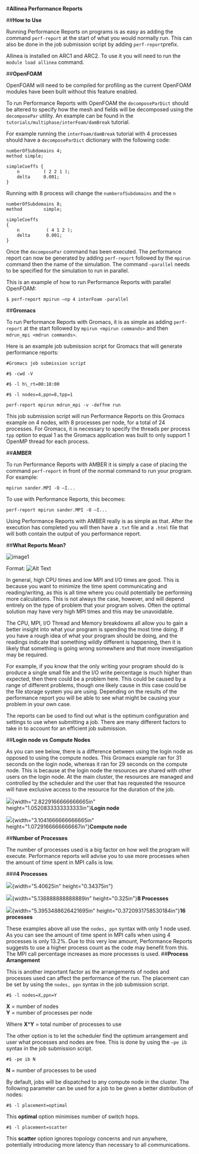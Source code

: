 #**Allinea Performance Reports**

##**How to Use**

Running Performance Reports on programs is as easy as adding the command
`perf-report` at the start of what you would normally run. This can
also be done in the job submission script by adding `perf-report`prefix.

Allinea is installed on ARC1 and ARC2. To use it you will need to run
the `module load allinea` command.

##**OpenFOAM**

OpenFOAM will need to be compiled for profiling as the current OpenFOAM
modules have been built without this feature enabled.

To run Performance Reports with OpenFOAM the `decomposeParDict` should be
altered to specify how the mesh and fields will be decomposed using the
`decomposePar` utility. An example can be found in the
`tutorials/multiphase/interFoam/damBreak` tutorial.

For example running the `interFoam/damBreak` tutorial with 4 processes
should have a `decomposeParDict` dictionary with the following code:
```
numberOfSubdomains 4;
method simple;

simpleCoeffs { 
    n         ( 2 2 1 ); 
    delta     0.001; 
} 
```
Running with 8 process will change the `numberofSubdomains` and the `n`
```
numberOfSubdomains 8; 
method        simple; 

simpleCoeffs 
{ 
    n          ( 4 1 2 ); 
    delta      0.001; 
} 
```
Once the `decomposePar` command has been executed. The performance report
can now be generated by adding `perf-report` followed by the
`mpirun` command then the name of the simulation. The command
`–parallel` needs to be specified for the simulation to run in
parallel.

This is an example of how to run Performance Reports with parallel OpenFOAM:
```
$ perf-report mpirun –np 4 interFoam -parallel
```
##**Gromacs**

To run Performance Reports with Gromacs, it is as simple as adding
`perf-report` at the start followed by `mpirun <mpirun commands>` and then `mdrun_mpi <mdrun commands>`.

Here is an example job submission script for Gromacs that will generate
performance reports:
```
#Gromacs job submission script

#$ -cwd -V

#$ -l h\_rt=00:10:00

#$ -l nodes=4,ppn=8,tpp=1

perf-report mpirun mdrun_mpi -v -deffnm run
```
This job submission script will run Performance Reports on this Gromacs
example on 4 nodes, with 8 processes per node, for a total of 24
processes. For Gromacs, it is necessary to specify the threads per
process `tpp` option to equal 1 as the Gromacs application was built
to only support 1 OpenMP thread for each process.

##**AMBER**

To run Performance Reports with AMBER it is simply a case of placing the
command `perf-report` in front of the normal command to run your
program. For example:
```
mpirun sander.MPI -O –I...
```
To use with Performance Reports, this becomes:
```
perf-report mpirun sander.MPI -O –I...
```
Using Performance Reports with AMBER really is as simple as that. After
the execution has completed you will then have a `.txt` file and a `.html`
file that will both contain the output of you performance report.

##**What Reports Mean?**

![image1](media/image1.jpeg)

Format: ![Alt Text](url)

In general, high CPU times and low MPI and I/O times are good. This is
because you want to minimize the time spent communicating and
reading/writing, as this is all time where you could potentially be
performing more calculations. This is not always the case, however, and
will depend entirely on the type of problem that your program solves.
Often the optimal solution may have very high MPI times and this may be
unavoidable.

The CPU, MPI, I/O Thread and Memory breakdowns all allow you to gain a
better insight into what your program is spending the most time doing.
If you have a rough idea of what your program should be doing, and the
readings indicate that something wildly different is happening, then it
is likely that something is going wrong somewhere and that more
investigation may be required.

For example, if you know that the only writing your program should do is
produce a single small file and the I/O write percentage is much higher
than expected, then there could be a problem here. This could be caused
by a range of different problems, though one likely cause in this case
could be the file storage system you are using. Depending on the results
of the performance report you will be able to see what might be causing
your problem in your own case.

The reports can be used to find out what is the optimum configuration
and settings to use when submitting a job. There are many different
factors to take in to account for an efficient job submission.

##**Login node vs Compute Nodes**

As you can see below, there is a difference between using the login node
as opposed to using the compute nodes. This Gromacs example ran for 31
seconds on the login node, whereas it ran for 29 seconds on the compute
node. This is because at the login node the resources are shared with
other users on the login node. At the main cluster, the resources are
managed and controlled by the scheduler and the user that has requested
the resource will have exclusive access to the resource for the duration
of the job.

![](media/image2.png){width="2.8229166666666665in"
height="1.0520833333333333in"}**Login node**

![](media/image3.png){width="3.1041666666666665in"
height="1.0729166666666667in"}**Compute node**

##**Number of Processes**

The number of processes used is a big factor on how well the program
will execute. Performance reports will advise you to use more processes
when the amount of time spent in MPI calls is low.

###**4 Processes**

![](media/image4.png){width="5.40625in" height="0.34375in"}

![](media/image5.png){width="5.138888888888889in" height="0.325in"}**8
Processes**

![](media/image6.png){width="5.3953488626421695in"
height="0.3720931758530184in"}**16 processes**

These examples above all use the `nodes, ppn` syntax with only 1 node used.
As you can see the amount of time spent in MPI calls when using 4
processes is only 13.2%. Due to this very low amount, Performance
Reports suggests to use a higher process count as the code may benefit
from this. The MPI call percentage increases as more processes is used.
##**Process Arrangement**

This is another important factor as the arrangements of nodes and
processes used can affect the performance of the run. The placement can
be set by using the `nodes, ppn` syntax in the job submission script.
```
#$ -l nodes=X,ppn=Y
```
**X** = number of nodes  
**Y** = number of processes per node

Where **X**\***Y** = total number of processes to use

The other option is to let the scheduler find the optimum arrangement
and user what processes and nodes are free. This is done by using the
`–pe ib` syntax in the job submission script.
```
#$ -pe ib N
```
**N** = number of processes to be used

By default, jobs will be dispatched to any compute node in the cluster.
The following parameter can be used for a job to be given a better
distribution of nodes:
```
#$ -l placement=optimal
```
This **optimal** option minimises number of switch hops.
```
#$ -l placement=scatter
```
This **scatter** option ignores topology concerns and run anywhere,
potentially introducing more latency than necessary to all
communications.
